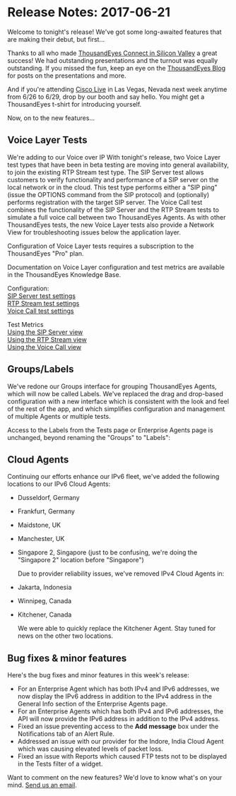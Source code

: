 # Release Notes: 2017-06-21

Welcome to tonight's release! We've got some long-awaited features that are making their debut, but first...

Thanks to all who made [ThousandEyes Connect in Silicon Valley](https://www.thousandeyes.com/events/connect/santa-clara-2017) a great success! We had outstanding presentations and the turnout was equally outstanding. If you missed the fun, keep an eye on the [ThousandEyes Blog](https://blog.thousandeyes.com/) for posts on the presentations and more.

And if you're attending [Cisco Live](https://www.ciscolive.com/us.html) in Las Vegas, Nevada next week anytime from 6/26 to 6/29, drop by our booth and say hello. You might get a ThousandEyes t-shirt for introducing yourself.

Now, on to the new features...

## Voice Layer Tests

We're adding to our Voice over IP With tonight's release, two Voice Layer test types that have been in beta testing are moving into general availability, to join the existing RTP Stream test type. The SIP Server test allows customers to verify functionality and performance of a SIP server on the local network or in the cloud. This test type performs either a "SIP ping" \(issue the OPTIONS command from the SIP protocol\) and \(optionally\) performs registration with the target SIP server. The Voice Call test combines the functionality of the SIP Server and the RTP Stream tests to simulate a full voice call between two ThousandEyes Agents. As with other ThousandEyes tests, the new Voice Layer tests also provide a Network View for troubleshooting issues below the application layer.

Configuration of Voice Layer tests requires a subscription to the ThousandEyes "Pro" plan.

Documentation on Voice Layer configuration and test metrics are available in the ThousandEyes Knowledge Base.

Configuration:  
[SIP Server test settings](https://success.thousandeyes.com/PublicArticlePage?articleIdParam=kA044000000LB68CAG)  
[RTP Stream test settings](https://success.thousandeyes.com/PublicArticlePage?articleIdParam=kA044000000LB7QCAW)  
[Voice Call test settings](https://success.thousandeyes.com/PublicArticlePage?articleIdParam=kA044000000LB63CAG)

Test Metrics  
[Using the SIP Server view](https://success.thousandeyes.com/PublicArticlePage?articleIdParam=kA044000000CnW8CAK)  
[Using the RTP Stream view](https://success.thousandeyes.com/PublicArticlePage?articleIdParam=kA0E0000000CmmkKAC)  
[Using the Voice Call view](https://success.thousandeyes.com/PublicArticlePage?articleIdParam=kA044000000CoAICA0)

## Groups/Labels

We've redone our Groups interface for grouping ThousandEyes Agents, which will now be called Labels. We've replaced the drag and drop-based configuration with a new interface which is consistent with the look and feel of the rest of the app, and which simplifies configuration and management of multiple Agents or multiple tests.

Access to the Labels from the Tests page or Enterprise Agents page is unchanged, beyond renaming the "Groups" to "Labels":

## Cloud Agents

Continuing our efforts enhance our IPv6 fleet, we've added the following locations to our IPv6 Cloud Agents:

* Dusseldorf, Germany
* Frankfurt, Germany
* Maidstone, UK
* Manchester, UK
* Singapore 2, Singapore \(just to be confusing, we're doing the "Singapore 2" location before "Singapore"\)

  Due to provider reliability issues, we've removed IPv4 Cloud Agents in:

* Jakarta, Indonesia
* Winnipeg, Canada
* Kitchener, Canada

  We were able to quickly replace the Kitchener Agent. Stay tuned for news on the other two locations.

## Bug fixes & minor features

Here's the bug fixes and minor features in this week's release:

* For an Enterprise Agent which has both IPv4 and IPv6 addresses, we now display the IPv6 address in addition to the IPv4 address in the General Info section of the Enterprise Agents page.
* For an Enterprise Agents which has both IPv4 and IPv6 addresses, the API will now provide the IPv6 address in addition to the IPv4 address.
* Fixed an issue preventing access to the **Add message** box under the Notifications tab of an Alert Rule.
* Addressed an issue with our provider for the Indore, India Cloud Agent which was causing elevated levels of packet loss.
* Fixed an issue with Reports which caused FTP tests not to be displayed in the Tests filter of a widget. 

Want to comment on the new features? We'd love to know what's on your mind. [Send us an email](mailto:support@thousandeyes.com?subject=2017-06-21+Release+Update).

